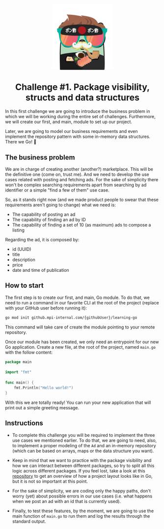 <p align="center">
    <img alt="&quot;a random gopher created by gopherize.me&quot;" src="../../img/gopher-challenge-1.png" width="200px" style="display: block; margin: 0 auto"/>
</p>

<h1 align="center">
  Challenge #1. Package visibility, structs and data structures
</h1>

In this first challenge we are going to introduce the business problem in which we will be working during the entire set
of challenges. Furthermore, we will create our first, and main, module to set up our project.

Later, we are going to model our business requirements and even implement the repository pattern with some in-memory 
data structures. There we Go! 🚀

## The business problem

We are in charge of creating another (another?) marketplace. This will be the definitive one (come on, trust me). And we
need to develop the use cases related with posting and fetching ads. For the sake of simplicity there won't be complex
searching requirements apart from searching by ad identifier or a simple "find a few of them" use case.

So, as it stands right now (and we made product people to swear that these requirements aren't going to change) what we 
need is:
* The capability of posting an ad
* The capability of finding an ad by ID
* The capability of finding a set of 10 (as maximum) ads to compose a listing

Regarding the ad, it is composed by:
* id (UUID)
* title
* description
* price
* date and time of publication

## How to start

The first step is to create our first, and main, Go module. To do that, we need to run a command in our favorite CLI at 
the root of the project (replace with your GitHub user before running it):

````bash
go mod init github.mpi-internal.com/{githubUser}/learning-go
````

This command will take care of create the module pointing to your remote repository.

Once our module has been created, we only need an entrypoint for our new Go application. Create a new file, at the root
of the project, named `main.go` with the follow content:

````go
package main

import "fmt"

func main() {
	fmt.Println("Hello world!")
}
````
With this we are totally ready! You can run your new application that will print out a simple greeting message.

## Instructions

* To complete this challenge you will be required to implement the three use cases we mentioned earlier. To do that,
we are going to need, also, to implement a proper modeling of the `Ad` and an in-memory repository (which can be based
on arrays, maps or the data structure you want).

* Keep in mind that we want to practice with the package visibility and how we can interact between different packages, so
try to split all this logic across different packages. If you feel lost, take a look at this
[repository](https://github.com/golang-standards/project-layout) to get an overview of how a project layout looks like 
in Go, but it is not so important at this point.

* For the sake of simplicity, we are coding only the happy paths, don't worry (yet) about possible errors in our use cases
(i.e. what happens when we post an ad with an id that is currently used).

* Finally, to test these features, by the moment, we are going to use the main function of `main.go` to run them and log
the results through the standard output.